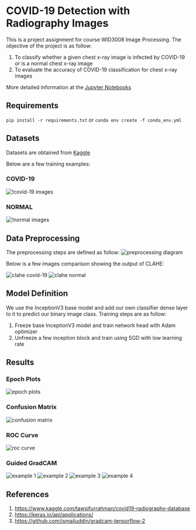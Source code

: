 # COVID-19 Detection with Radiography Images

This is a project assignment for course WID3008 Image Processing. The objective of the project is as follow:
1. To classify whether a given chest x-ray image is infected by COVID-19 or is a normal chest x-ray image
2. To evaluate the accuracy of COVID-19 classification for chest x-ray images

More detailed information at the [Jupyter Notebooks](./notebooks)

## Requirements
`pip install -r requirements.txt` or `conda env create -f conda_env.yml`

## Datasets
Datasets are obtained from [Kaggle](https://www.kaggle.com/tawsifurrahman/covid19-radiography-database)

Below are a few training examples:
### COVID-19
![!covid-19 images](./outputs/covid_sample.png)
### NORMAL
![!normal images](./outputs/normal_sample.png)


## Data Preprocessing
The preprocessing steps are defined as follow:
![preprocessing diagram](./outputs/preprocessing_steps.png)

Below is a few images comparison showing the output of CLAHE:

![clahe covid-19](./outputs/clahe.png) ![clahe normal](./outputs/clahe2.png)

## Model Definition
We use the InceptionV3 base model and add our own classifier dense layer to it to predict our binary image class.
Training steps are as follow:
1. Freeze base InceptionV3 model and train network head with Adam optimizer
2. Unfreeze a few inception block and train using SGD with low learning rate

## Results
### Epoch Plots
![epoch plots](./outputs/epoch_plot.png)
### Confusion Matrix
![confusion matrix](./outputs/confusion_matrix.png)
### ROC Curve
![roc curve](./outputs/roc_curve.png)
### Guided GradCAM
![example 1](./outputs/ggcam1.png)
![example 2](./outputs/ggcam2.png)
![example 3](./outputs/ggcam3.png)
![example 4](./outputs/ggcam4.png)


## References
1. https://www.kaggle.com/tawsifurrahman/covid19-radiography-database
2. https://keras.io/api/applications/
3. https://github.com/ismailuddin/gradcam-tensorflow-2
